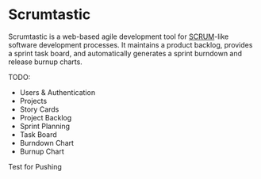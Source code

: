 # Scrumtastic
Scrumtastic is a web-based agile development tool for [SCRUM](https://en.wikipedia.org/wiki/Scrum_(software_development))-like software development processes.  It maintains a product backlog, provides a sprint task board, and automatically generates a sprint burndown and release burnup charts.

TODO:
* Users & Authentication
* Projects
* Story Cards
* Project Backlog
* Sprint Planning
* Task Board
* Burndown Chart
* Burnup Chart

Test for Pushing
